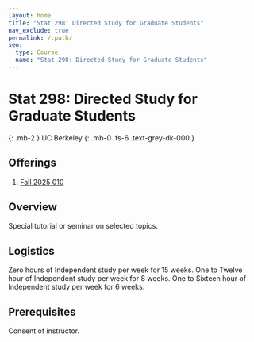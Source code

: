 ```yaml
---
layout: home
title: "Stat 298: Directed Study for Graduate Students"
nav_exclude: true
permalink: /:path/
seo:
  type: Course
  name: "Stat 298: Directed Study for Graduate Students"
---
```


# Stat 298: Directed Study for Graduate Students
{: .mb-2 }
UC Berkeley
{: .mb-0 .fs-6 .text-grey-dk-000 }



## Offerings

1. [Fall 2025 010](fall-2025-010)




## Overview

Special tutorial or seminar on selected topics. 

## Logistics

Zero hours of Independent study per week for 15 weeks.  One to Twelve hour of Independent study per week for 8 weeks.  One to Sixteen hour of Independent study per week for 6 weeks.

## Prerequisites

Consent of instructor. 
